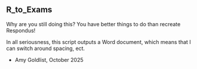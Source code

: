 ## R_to_Exams


Why are you still doing this?  You have better things to do than recreate Respondus!

In all seriousness, this script outputs a Word document, which means that I can switch around spacing, ect.

- Amy Goldlist, October 2025